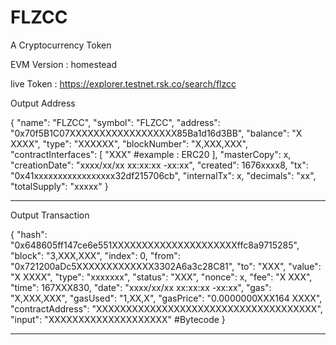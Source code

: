 # FLZCC
A Cryptocurrency Token


EVM Version : homestead

live Token : https://explorer.testnet.rsk.co/search/flzcc

Output Address


{
    "name": "FLZCC",
    "symbol": "FLZCC",
    "address": "0x70f5B1C07XXXXXXXXXXXXXXXXXX85Ba1d16d3BB",
    "balance": "X XXXX",
    "type": "XXXXXX",
    "blockNumber": "X,XXX,XXX",
    "contractInterfaces": [
        "XXX" #example : ERC20
    ],
    "masterCopy": x,
    "creationDate": "xxxx/xx/xx xx:xx:xx -xx:xx",
    "created": 1676xxxx8,
    "tx": "0x41xxxxxxxxxxxxxxxxx32df215706cb",
    "internalTx": x,
    "decimals": "xx",
    "totalSupply": "xxxxx"
}


------------------------------------------------------------------------------------------------

Output Transaction


{
    "hash": "0x648605ff147ce6e551XXXXXXXXXXXXXXXXXXXXXffc8a9715285",
    "block": "3,XXX,XXX",
    "index": 0,
    "from": "0x721200aDc5XXXXXXXXXXXXX3302A6a3c28C81",
    "to": "XXX",
    "value": "X XXXX",
    "type": "xxxxxxx",
    "status": "XXX",
    "nonce": x,
    "fee": "X XXX",
    "time": 167XXX830,
    "date": "xxxx/xx/xx xx:xx:xx -xx:xx",
    "gas": "X,XXX,XXX",
    "gasUsed": "1,XX,X",
    "gasPrice": "0.0000000XXX164 XXXX",
    "contractAddress": "XXXXXXXXXXXXXXXXXXXXXXXXXXXXXXXXXXXXX",
    "input": "XXXXXXXXXXXXXXXXXXXX"     #Bytecode
}




-----------------------------------------------------------------------------------------------
